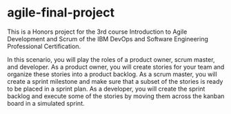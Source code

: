 # agile-final-project
This is a Honors project for the 3rd course Introduction to Agile Development and Scrum of the IBM DevOps and Software Engineering Professional Certification.

In this scenario, you will play the roles of a product owner, scrum master, and developer. As a product owner, you will create stories for your team and organize these stories into a product backlog. As a scrum master, you will create a sprint milestone and make sure that a subset of the stories is ready to be placed in a sprint plan. As a developer, you will create the sprint backlog and execute some of the stories by moving them across the kanban board in a simulated sprint.
